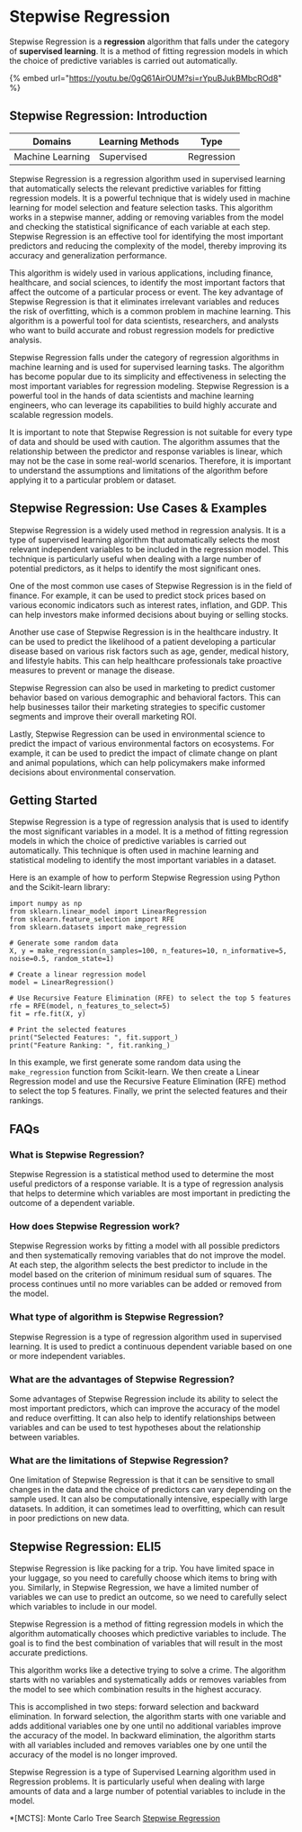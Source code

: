 # Stepwise Regression

Stepwise Regression is a **regression** algorithm that falls under the category of **supervised learning**. It is a method of fitting regression models in which the choice of predictive variables is carried out automatically.

{% embed url="https://youtu.be/0gQ61AirOUM?si=rYpuBJukBMbcROd8" %}

## Stepwise Regression: Introduction

| Domains          | Learning Methods | Type       |
| ---------------- | ---------------- | ---------- |
| Machine Learning | Supervised       | Regression |

Stepwise Regression is a regression algorithm used in supervised learning that automatically selects the relevant predictive variables for fitting regression models. It is a powerful technique that is widely used in machine learning for model selection and feature selection tasks. This algorithm works in a stepwise manner, adding or removing variables from the model and checking the statistical significance of each variable at each step. Stepwise Regression is an effective tool for identifying the most important predictors and reducing the complexity of the model, thereby improving its accuracy and generalization performance.

This algorithm is widely used in various applications, including finance, healthcare, and social sciences, to identify the most important factors that affect the outcome of a particular process or event. The key advantage of Stepwise Regression is that it eliminates irrelevant variables and reduces the risk of overfitting, which is a common problem in machine learning. This algorithm is a powerful tool for data scientists, researchers, and analysts who want to build accurate and robust regression models for predictive analysis.

Stepwise Regression falls under the category of regression algorithms in machine learning and is used for supervised learning tasks. The algorithm has become popular due to its simplicity and effectiveness in selecting the most important variables for regression modeling. Stepwise Regression is a powerful tool in the hands of data scientists and machine learning engineers, who can leverage its capabilities to build highly accurate and scalable regression models.

It is important to note that Stepwise Regression is not suitable for every type of data and should be used with caution. The algorithm assumes that the relationship between the predictor and response variables is linear, which may not be the case in some real-world scenarios. Therefore, it is important to understand the assumptions and limitations of the algorithm before applying it to a particular problem or dataset.

## Stepwise Regression: Use Cases & Examples

Stepwise Regression is a widely used method in regression analysis. It is a type of supervised learning algorithm that automatically selects the most relevant independent variables to be included in the regression model. This technique is particularly useful when dealing with a large number of potential predictors, as it helps to identify the most significant ones.

One of the most common use cases of Stepwise Regression is in the field of finance. For example, it can be used to predict stock prices based on various economic indicators such as interest rates, inflation, and GDP. This can help investors make informed decisions about buying or selling stocks.

Another use case of Stepwise Regression is in the healthcare industry. It can be used to predict the likelihood of a patient developing a particular disease based on various risk factors such as age, gender, medical history, and lifestyle habits. This can help healthcare professionals take proactive measures to prevent or manage the disease.

Stepwise Regression can also be used in marketing to predict customer behavior based on various demographic and behavioral factors. This can help businesses tailor their marketing strategies to specific customer segments and improve their overall marketing ROI.

Lastly, Stepwise Regression can be used in environmental science to predict the impact of various environmental factors on ecosystems. For example, it can be used to predict the impact of climate change on plant and animal populations, which can help policymakers make informed decisions about environmental conservation.

## Getting Started

Stepwise Regression is a type of regression analysis that is used to identify the most significant variables in a model. It is a method of fitting regression models in which the choice of predictive variables is carried out automatically. This technique is often used in machine learning and statistical modeling to identify the most important variables in a dataset.

Here is an example of how to perform Stepwise Regression using Python and the Scikit-learn library:

```
import numpy as np
from sklearn.linear_model import LinearRegression
from sklearn.feature_selection import RFE
from sklearn.datasets import make_regression

# Generate some random data
X, y = make_regression(n_samples=100, n_features=10, n_informative=5, noise=0.5, random_state=1)

# Create a linear regression model
model = LinearRegression()

# Use Recursive Feature Elimination (RFE) to select the top 5 features
rfe = RFE(model, n_features_to_select=5)
fit = rfe.fit(X, y)

# Print the selected features
print("Selected Features: ", fit.support_)
print("Feature Ranking: ", fit.ranking_)

```

In this example, we first generate some random data using the `make_regression` function from Scikit-learn. We then create a Linear Regression model and use the Recursive Feature Elimination (RFE) method to select the top 5 features. Finally, we print the selected features and their rankings.

## FAQs

### What is Stepwise Regression?

Stepwise Regression is a statistical method used to determine the most useful predictors of a response variable. It is a type of regression analysis that helps to determine which variables are most important in predicting the outcome of a dependent variable.

### How does Stepwise Regression work?

Stepwise Regression works by fitting a model with all possible predictors and then systematically removing variables that do not improve the model. At each step, the algorithm selects the best predictor to include in the model based on the criterion of minimum residual sum of squares. The process continues until no more variables can be added or removed from the model.

### What type of algorithm is Stepwise Regression?

Stepwise Regression is a type of regression algorithm used in supervised learning. It is used to predict a continuous dependent variable based on one or more independent variables.

### What are the advantages of Stepwise Regression?

Some advantages of Stepwise Regression include its ability to select the most important predictors, which can improve the accuracy of the model and reduce overfitting. It can also help to identify relationships between variables and can be used to test hypotheses about the relationship between variables.

### What are the limitations of Stepwise Regression?

One limitation of Stepwise Regression is that it can be sensitive to small changes in the data and the choice of predictors can vary depending on the sample used. It can also be computationally intensive, especially with large datasets. In addition, it can sometimes lead to overfitting, which can result in poor predictions on new data.

## Stepwise Regression: ELI5

Stepwise Regression is like packing for a trip. You have limited space in your luggage, so you need to carefully choose which items to bring with you. Similarly, in Stepwise Regression, we have a limited number of variables we can use to predict an outcome, so we need to carefully select which variables to include in our model.

Stepwise Regression is a method of fitting regression models in which the algorithm automatically chooses which predictive variables to include. The goal is to find the best combination of variables that will result in the most accurate predictions.

This algorithm works like a detective trying to solve a crime. The algorithm starts with no variables and systematically adds or removes variables from the model to see which combination results in the highest accuracy.

This is accomplished in two steps: forward selection and backward elimination. In forward selection, the algorithm starts with one variable and adds additional variables one by one until no additional variables improve the accuracy of the model. In backward elimination, the algorithm starts with all variables included and removes variables one by one until the accuracy of the model is no longer improved.

Stepwise Regression is a type of Supervised Learning algorithm used in Regression problems. It is particularly useful when dealing with large amounts of data and a large number of potential variables to include in the model.

\*\[MCTS]: Monte Carlo Tree Search [Stepwise Regression](https://serp.ai/stepwise-regression/)
